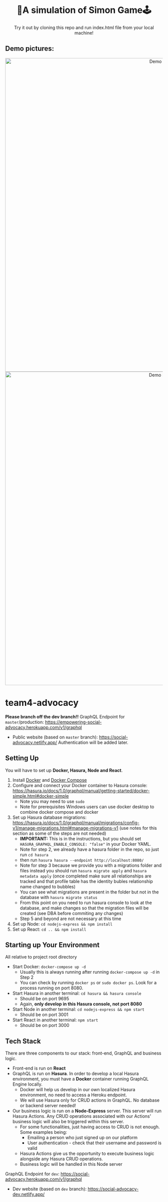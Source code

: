 
<h1 align="center">
  👾A simulation of Simon Game🕹
</h1>
<p align="center"> Try it out by cloning this repo and run index.html file from your local machine! </p>
<h2> Demo pictures: </h2>
<div align="center">
  <img alt="Demo Image 1" src="https://drive.google.com/uc?export=view&id=1XhkW_rVwrIktugFG_DbRqp9pDLJrggBd" width="1000">
  <img alt="Demo Image 2" src="https://drive.google.com/uc?export=view&id=1-M5aSZGwT1SVY2mi8qavvqksoZ8aoE8i" width="1000">
</div>

# team4-advocacy
**Please branch off the dev branch!!**
GraphQL Endpoint for `master`/production: https://empowering-social-advocacy.herokuapp.com/v1/graphql
* Public website (based on `master` branch): https://social-advocacy.netlify.app/
Authentication will be added later.
## Setting Up 
You will have to set up **Docker, Hasura, Node and React**.
1. Install [Docker](https://docs.docker.com/get-docker/) and [Docker Compose](https://docs.docker.com/compose/install/)
2. Configure and connect your Docker container to Hasura console: https://hasura.io/docs/1.0/graphql/manual/getting-started/docker-simple.html#docker-simple
   * Note you may need to use `sudo`
   * Note for prerequisites Windows users can use docker desktop to combine docker compose and docker
3. Set up Hasura database migrations: https://hasura.io/docs/1.0/graphql/manual/migrations/config-v1/manage-migrations.html#manage-migrations-v1 (use notes for this section as some of the steps are not needed)
   * **IMPORTANT:** This is in the instructions, but you should set `HASURA_GRAPHQL_ENABLE_CONSOLE: "false"` in your Docker YAML.
   * Note for step 2, we already have a hasura folder in the repo, so just run `cd hasura`
   * then run `hasura hasura --endpoint http://localhost:8080/`
   * Note for step 3 because we provide you with a migrations folder and files instead you should run `hasura migrate apply` and `hasura metadata apply` (once completed make sure all relationships are tracked and that profile table has the identity bubles relationship name changed to bubbles) 
   * You can see what migrations are present in the folder but not in the database with `hasura migrate status` 
   * From this point on you need to run hasura console to look at the database, and make changes so that the migration files will be created (see DBA before commiting any changes)
   * Step 5 and beyond are not necessary at this time
4. Set up Node: `cd nodejs-express && npm install`
5. Set up React: `cd .. && npm install`
## Starting up Your Environment
All relative to project root directory
* Start Docker: `docker-compose up -d`
  * Usually this is always running after running `docker-compose up -d` in Step 2
  * You can check by running `docker ps` or `sudo docker ps`. Look for a process running on port 8080. 
* Start Hasura in another terminal: `cd hasura && hasura console`
  * Should be on port 9695
  * Again, **only develop in this Hasura console, not port 8080**
* Start Node in another terminal: `cd nodejs-express && npm start`
  * Should be on port 3001
* Start React in another terminal: `npm start`
  * Should be on port 3000 
## Tech Stack
There are three components to our stack: front-end, GraphQL and business logic.
* Front-end is run on **React**
* GraphQL is run on **Hasura**. In order to develop a local Hasura environment, you must have a **Docker** container running GraphQL Engine locally. 
  * Docker will help us develop in our own localized Hasura environment, no need to access a Heroku endpoint.
  * We will use Hasura only for CRUD actions in GraphQL. No database or backend server needed!
* Our business logic is run on a **Node-Express** server. This server will run Hasura Actions. Any CRUD operations associated with our Actions' business logic will also be triggered within this server.
  * For some functionalities, just having access to CRUD is not enough. Some examples being:
    * Emailing a person who just signed up on our platform
    * User authentication - check that their username and password is valid
  * Hasura Actions give us the opportunity to execute business logic alongside any Hasura CRUD operations.
  * Business logic will be handled in this Node server
  
  
  
GraphQL Endpoint for `dev`: https://social-advocacy.herokuapp.com/v1/graphql
* Dev website (based on `dev` branch): https://social-advocacy-dev.netlify.app/


